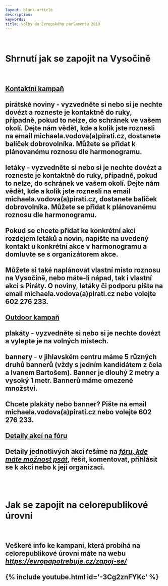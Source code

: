 ```yaml
---
layout: blank-article
description: 
keywords: 
title: Volby do Evropského parlamentu 2019
---
```


<div class="pce-hero pce-hero--entry">
    <div class="pce-hero__content">
      <br>
        <h1 class="c-page-title">Shrnutí jak se zapojit na Vysočině</h1><br>
        <h2 class="t-h4-alt">
          <b><u>Kontaktní kampaň</u></b><br><br>
<b>pirátské noviny</b> - vyzvedněte si nebo si je nechte dovézt a rozneste je kontaktně do ruky, případně, pokud to nelze, do schránek ve vašem okolí.
Dejte nám vědět, kde a kolik jste roznesli na email michaela.vodova(a)pirati.cz, dostanete balíček dobrovolníka. Můžete se přidat k plánovanému roznosu dle harmonogramu.
<br><br>
<b>letáky</b> - vyzvedněte si nebo si je nechte dovézt a rozneste je kontaktně do ruky, případně, pokud to nelze, do schránek ve vašem okolí.
Dejte nám vědět, kde a kolik jste roznesli na email michaela.vodova(a)pirati.cz, dostanete balíček dobrovolníka. Můžete se přidat k plánovanému roznosu dle harmonogramu.
<br><br>
Pokud se chcete přidat ke konkrétní akci rozdejem letáků a novin, napište na uvedený kontakt u konkrétní akce v harmonogramu a domluvte se s organizátorem akce.
<br><br>
Můžete si také naplánovat vlastní místo roznosu na Vysočině, nebo máte-li nápad, tak i vlastní akci s Piráty. O noviny, letáky či podporu pište na email michaela.vodova(a)pirati.cz nebo volejte 602 276 233.
<br><br><b><u>Outdoor kampaň</u></b><br><br>
<b>plakáty</b> - vyzvedněte si nebo si je nechte dovézt a vylepte je na volných místech.
<br><br>
<b>bannery</b> - v jihlavském centru máme 5 různých druhů bannerů (vždy s jedním kandidátem z čela a Ivanem Bartošem). Banner je dlouhý 2 metry a vysoký 1 metr. Bannerů máme omezené množství.
<br><br>
Chcete plakáty nebo banner? Pište na email michaela.vodova(a)pirati.cz nebo volejte 602 276 233.
<br><br><b><u>Detaily akcí na fóru</u></b><br><br>
Detaily jednotlivých akcí řešíme na <u><i><a href="https://forum.pirati.cz/viewforum.php?f=899" target="_blank">fóru, kde máte možnost psát</a></i></u>, řešit, komentovat, přihlásit se k akci nebo k její organizaci.
      </h2><br><br>
      <h1 class="c-page-title">Jak se zapojit na celorepublikové úrovni</h1><br>
        <h2 class="t-h4-alt">
          Veškeré info ke kampani, která probíhá na celorepublikové úrovni máte na webu <u><i><a href="https://evropapotrebuje.cz/zapoj-se/" target="_blank">https://evropapotrebuje.cz/zapoj-se/</a></i></u>
<br><br>
{% include youtube.html id='-3Cg2znFYKc' %}
      </h2>
    </div>
</div>
<br>
<br>
